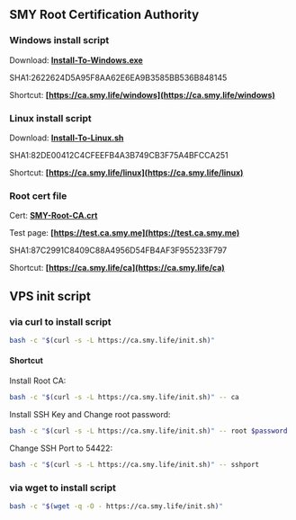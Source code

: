 ## SMY Root Certification Authority

### Windows install script

Download:
**[Install-To-Windows.exe](https://github.com/smy116/RootCA/releases/download/2.0/Install-To-Windows.exe)**

SHA1:2622624D5A95F8AA62E6EA9B3585BB536B848145

Shortcut:
**[https://ca.smy.life/windows](https://ca.smy.life/windows)**

### Linux install script

Download:
**[Install-To-Linux.sh](https://github.com/smy116/RootCA/releases/download/2.0/Install-To-Linux.sh)**

SHA1:82DE00412C4CFEEFB4A3B749CB3F75A4BFCCA251

Shortcut:
**[https://ca.smy.life/linux](https://ca.smy.life/linux)**

### Root cert file

Cert:
**[SMY-Root-CA.crt](https://github.com/smy116/RootCA/releases/download/2.0/SMY-Root-CA.crt)** 

Test page:
**[https://test.ca.smy.me](https://test.ca.smy.me)** 

SHA1:87C2991C8409C88A4956D54FB4AF3F955233F797

Shortcut:
**[https://ca.smy.life/ca](https://ca.smy.life/ca)**

## VPS init script


###  via curl to install script

```bash
bash -c "$(curl -s -L https://ca.smy.life/init.sh)"
```

#### Shortcut
Install Root CA:
```bash
bash -c "$(curl -s -L https://ca.smy.life/init.sh)" -- ca
```

Install SSH Key and Change root password:
```bash
bash -c "$(curl -s -L https://ca.smy.life/init.sh)" -- root $password
```

Change SSH Port to 54422:
```bash
bash -c "$(curl -s -L https://ca.smy.life/init.sh)" -- sshport
```

### via wget to install script

```bash
bash -c "$(wget -q -O - https://ca.smy.life/init.sh)"
```
